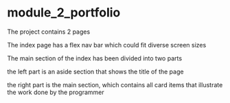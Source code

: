 # module_2_portfolio

The project contains 2 pages

The index page has a flex nav bar which could fit diverse screen sizes

The main section of the index has been divided into two parts

the left part is an aside section that shows the title of the page

the right part is the main section, which contains all card items that illustrate the work done by the programmer


